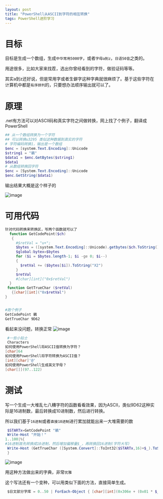 ```yaml
---
layout: post
title: "PowerShell从ASCII到字符的相互转换"
tags: PowerShell进阶学习
---
```


# 目标
目标是生成一个数组，生成`中华常用5000字`，或者`字母a到z`，`日语50音`之类的。

用途很多，比如大家来找茬，选出你曾经看到的字符，做验证码等等。

其实a到z还好说，但是常用字或者生僻字这种字典就很麻烦了。基于这些字符在计算机中都是`有序排列`的，只要想办法顺序输出就可以了。

# 原理
.net有方法可以对ASCII码和真实字符之间做转换，网上找了个例子，翻译成PowerShell
```powershell
## 从一个数组转换为一个字符
## 可以转换u3295 类似这种数据到真实的字符
# 字符编码转换1，输出是一个数组 
$enc = [system.Text.Encoding]::Unicode
$string1 = "鵢" 
$data1 = $enc.GetBytes($string1) 
$data1
# 从数组转换回字符
$enc = [System.Text.Encoding]::Unicode
$enc.GetString($data1)
 ```
 输出结果大概是这个样子的
 
 ![image](http://ny9s.com/picupdate/20191218102312.png)

# 可用代码
 ```powershell
 针对代码转换来转换区，写两个函数就可以了
   function GetCodePoint($ch)
    {
      #$retVal = "u+";
      $bytes = ([system.Text.Encoding]::Unicode).getbytes($ch.ToString())
      $global:bytex=$bytes
      for ($i = $bytes.length-1; $i -ge 0; $i--)
      { 
        $retVal += ($bytes[$i]).ToString("X2")  
      }
      $retVal
      #[char][int]("0x$retVal")
   }
  function GetTrueChar ($retVal)
    {[char][int]("0x$retVal")
}

 
#跑个例子
GetCodePoint 鵢
GetTrueChar 9D62
 ```
 

 
 看起来没问题，转换正常
 ![image](http://ny9s.com/picupdate/20191218102512.png)
 
```powershell
 #一些小贴士
 Characters
如何使用PowerShell将ASCII值转换为字符？
[char]64
如何使用PowerShell将字符转换为ASCII值？
[int][char]'@'
如何使用PowerShell生成英文字母？
[char[]](97..122)
```
# 测试

 写一个生成一大堆乱七八糟字符的函数看看效果，因为ASCII，类似9D62这种实际是16进制数，最后转换成10进制数，然后进行转换。
 
 所以我们基于```16进制```或者```直接10进制```进行累加就能出来一大堆需要的数
```powershell
 $STARTx=GetCodePoint "鵢"
 Write-Host "开始！"
1..100|%{
#16进制首先转换成10进制，然后增加偏移量$_，再转换回16进制(字符大写)
 Write-Host (GetTrueChar ([System.Convert]::ToInt32($STARTx,16)+$_).ToString('X'))  -NoNewline
 }
 ```
 
 ![image](http://ny9s.com/picupdate/20191218105159.png)
 
 
 用这种方法做出来的字典，非常`优雅`
 
这个写法还有一个变种，可以用类似下面的方法，直接简单生成。
```powershell
 $日文部分字库 = 0..50 | ForEach-Object { [char][int](0x306e + (0x01 * $_)) }
 ```
